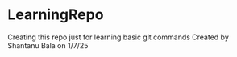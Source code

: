 # LearningRepo
Creating this repo just for learning basic git commands
Created by Shantanu Bala on 1/7/25
